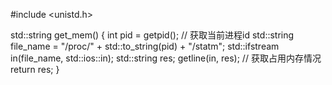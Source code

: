 #include <unistd.h>

std::string get_mem() {
  int pid = getpid();  // 获取当前进程id
  std::string file_name = "/proc/" + std::to_string(pid) + "/statm";
  std::ifstream in(file_name, std::ios::in);
  std::string res; 
  getline(in, res);  // 获取占用内存情况
  return res;
}